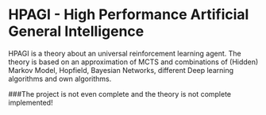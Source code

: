 # HPAGI - High Performance Artificial General Intelligence
HPAGI is a theory about an universal reinforcement learning agent.
The theory is based on an approximation of MCTS and combinations of (Hidden) Markov Model, Hopfield,
Bayesian Networks, different Deep learning algorithms and own algorithms.

###The project is not even complete and the theory is not complete implemented!